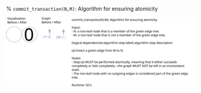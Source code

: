 % `commit_transaction(N,M)`: Algorithm for ensuring atomicity

![](images/algorithm-commit-transaction.svg)
